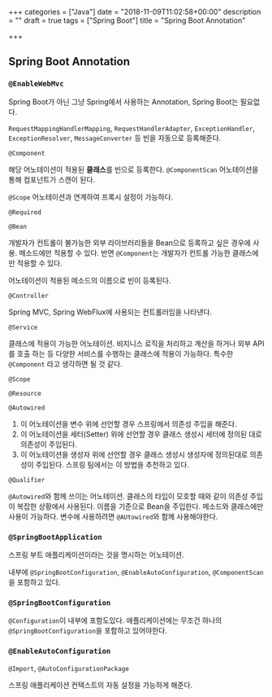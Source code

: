+++
categories = ["Java"]
date = "2018-11-09T11:02:58+00:00"
description = ""
draft = true
tags = ["Spring Boot"]
title = "Spring Boot Annotation"

+++
## Spring Boot Annotation

### `@EnableWebMvc`

Spring Boot가 아닌 그냥 Spring에서 사용하는 Annotation, Spring Boot는 필요없다.

`RequestMappingHandlerMapping`, `RequestHandlerAdapter`, `ExceptionHandler`, `ExceptionResolver`, `MessageConverter` 등 빈을 자동으로 등록해준다.

`@Component`

해당 어노테이션이 적용된 **클래스**를 빈으로 등록한다. `@ComponentScan` 어노테이션을 통해 컴포넌트가 스캔이 된다.

`@Scope` 어노테이션과 연계하여 프록시 설정이 가능하다.

`@Required`

`@Bean`

개발자가 컨트롤이 불가능한 외부 라이브러리들을 Bean으로 등록하고 싶은 경우에 사용. 메소드에만 적용할 수 있다. 반면 `@Component`는 개발자가 컨트롤 가능한 클래스에만 적용할 수 있다.

어노테이션이 적용된 메소드의 이름으로 빈이 등록된다.

`@Controller`

Spring MVC, Spring WebFlux에 사용되는 컨트롤러임을 나타낸다.

`@Service`

클래스에 적용이 가능한 어노테이션. 비지니스 로직을 처리하고 계산을 하거나 외부 API를 호출 하는 등 다양한 서비스를 수행하는 클래스에 적용이 가능하다. 특수한`@Component` 라고 생각하면 될 것 같다.

`@Scope`

`@Resource`

`@Autowired`

1. 이 어노테이션을 변수 위에 선언할 경우 스프링에서 의존성 주입을 해준다.
2. 이 어노테이션을 세터(Setter) 위에 선언할 경우 클래스 생성시 세터에 정의된 대로 의존성이 주입된다.
3. 이 어노테이션을 생성자 위에 선언할 경우 클래스 생성시 생성자에 정의된대로 의존성이 주입된다. 스프링 팀에서는 이 방법을 추천하고 있다.

`@Qualifier`

`@Autowired`와 함께 쓰이는 어노테이션. 클래스의 타입이 모호할 때와 같이 의존성 주입이 복잡한 상황에서 사용된다. 이름을 기준으로 Bean을 주입한다. 메소드와 클래스에만 사용이 가능하다. 변수에 사용하려면 `@AUtowired`와 함께 사용해야한다.

### `@SpringBootApplication`

스프링 부트 애플리케이션이라는 것을 명시하는 어노테이션.

내부에 `@SpringBootConfiguration`, `@EnableAutoConfiguration`, `@ComponentScan`을 포함하고 있다.

### `@SpringBootConfiguration`

`@Configuration`이 내부에 포함도있다. 애플리케이션에는 무조건 하나의 `@SpringBootConfiguration`을 포함하고 있어야한다.

### `@EnableAutoConfiguration`

`@Import`, `@AutoConfigurationPackage`

스프링 애플리케이션 컨텍스트의 자동 설정을 가능하게 해준다.